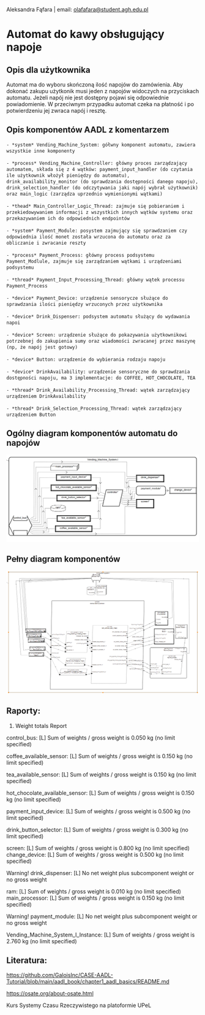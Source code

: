 Aleksandra Fąfara | email: olafafara@student.agh.edu.pl

# Automat do kawy obsługujący napoje 

## Opis dla użytkownika
Automat ma do wyboru skończoną ilość napojów do zamówienia. Aby dokonać zakupu użytkonik musi jeden z napojów widoczych na przyciskach automatu. Jeżeli napój nie jest dostępny pojawi się odpowiednie powiadomienie. W przeciwnym przypadku automat czeka na płatność i po potwierdzeniu jej zwraca napój i resztę.

## Opis komponentów AADL z komentarzem
    - *system* Vending_Machine_System: gółwny komponent automatu, zawiera wszystkie inne komponenty

    - *process* Vending_Machine_Controller: główny proces zarządzający automatem, składa się z 4 wątków: payment_input_handler (do czytania ile użytkownik włożył pieniędzy do automatu), drink_availability_monitor (do sprawdzania dostępności danego napoju), drink_selection_handler (do odczytywania jaki napój wybrał użytkownik) oraz main_logic (zarządza uprzednio wymienionymi wątkami)

    - *thead* Main_Controller_Logic_Thread: zajmuje się pobieraniem i przekiedowywaniem informacji z wszystkich innych wątków systemu oraz przekazywaniem ich do odpowiednich endpointów

    - *system* Payment_Module: posystem zajmujący się sprawdzaniem czy odpowiednia ilość monet została wrzucona do automatu oraz za obliczanie i zwracanie reszty

    - *process* Payment_Process: główny process podsystemu Payment_Modlule, zajmuje się zarządzaniem wątkami i urządzeniami podsystemu

    - *thread* Payment_Input_Processing_Thread: główny wątek processu Payment_Process

    - *device* Payment_Device: urządzenie sensorycze służące do sprawdzania ilości pieniędzy wrzuconych przez użytkownika

    - *device* Drink_Dispenser: podsystem automatu służący do wydawania napoi

    - *device* Screen: urządzenie służące do pokazywania użytkownikowi potrzebnej do zakupienia sumy oraz wiadomości zwracanej przez maszynę (np, że napój jest gotowy)

    - *device* Button: urządzenie do wybierania rodzaju napoju
    
    - *device* DrinkAvailability: urządzenie sensoryczne do sprawdzania dostępności napoju, ma 3 implementacje: do COFFEE, HOT_CHOCOLATE, TEA

    - *thread* Drink_Availability_Processing_Thread: wątek zarządzający urządzeniem DrinkAvailability

    - *thread* Drink_Selection_Processing_Thread: wątek zarządzający urządzeniem Button

## Ogólny diagram komponentów automatu do napojów 
![alt text](image.png)

## Pełny diagram komponentów
![alt text](image-1.png)

## Raporty:
1. Weight totals Report

control_bus: [L] Sum of weights / gross weight is 0.050 kg (no limit specified)

coffee_available_sensor: [L] Sum of weights / gross weight is 0.150 kg (no limit specified)

tea_available_sensor: [L] Sum of weights / gross weight is 0.150 kg (no limit specified)

hot_chocolate_available_sensor: [L] Sum of weights / gross weight is 0.150 kg (no limit specified)

payment_input_device: [L] Sum of weights / gross weight is 0.500 kg (no limit specified)

drink_button_selector: [L] Sum of weights / gross weight is 0.300 kg (no limit specified)

screen: [L] Sum of weights / gross weight is 0.800 kg (no limit specified)
change_device: [L] Sum of weights / gross weight is 0.500 kg (no limit specified)

Warning! drink_dispenser: [L] No net weight plus subcomponent weight or no gross weight

ram: [L] Sum of weights / gross weight is 0.010 kg (no limit specified)
main_processor: [L] Sum of weights / gross weight is 0.150 kg (no limit specified)

Warning! payment_module: [L] No net weight plus subcomponent weight or no gross weight

Vending_Machine_System_I_Instance: [L] Sum of weights / gross weight is 2.760 kg (no limit specified)

## Literatura:
https://github.com/GaloisInc/CASE-AADL-Tutorial/blob/main/aadl_book/chapter1_aadl_basics/README.md

https://osate.org/about-osate.html

Kurs Systemy Czasu Rzeczywistego na platoformie UPeL
